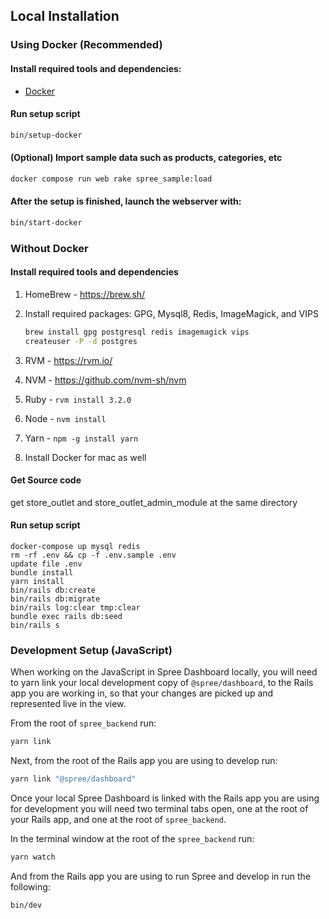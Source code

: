 ## Local Installation

### Using Docker (Recommended)
#### Install required tools and dependencies:

* [Docker](https://www.docker.com/community-edition#/download)

#### Run setup script

```bash
bin/setup-docker
```

#### (Optional) Import sample data such as products, categories, etc

```bash
docker compose run web rake spree_sample:load
```

#### After the setup is finished, launch the webserver with:

```bash
bin/start-docker
```

### Without Docker

#### Install required tools and dependencies

1. HomeBrew - https://brew.sh/
2. Install required packages: GPG, Mysql8, Redis, ImageMagick, and VIPS

      ```bash
      brew install gpg postgresql redis imagemagick vips
      createuser -P -d postgres
      ```

3. RVM - https://rvm.io/
4. NVM - https://github.com/nvm-sh/nvm
5. Ruby - `rvm install 3.2.0`
6. Node - `nvm install`
7. Yarn - `npm -g install yarn`
8. Install Docker for mac as well

#### Get Source code

get store_outlet and store_outlet_admin_module at the same directory

#### Run setup script
```
docker-compose up mysql redis
rm -rf .env && cp -f .env.sample .env
update file .env
bundle install
yarn install
bin/rails db:create
bin/rails db:migrate
bin/rails log:clear tmp:clear
bundle exec rails db:seed
bin/rails s
```
### Development Setup (JavaScript)

When working on the JavaScript in Spree Dashboard locally, you will need to yarn link your local development copy of `@spree/dashboard`, to the Rails app you are working in, so that your changes are picked up and represented live in the view.


From the root of `spree_backend` run:

```bash
yarn link
```

Next, from the root of the Rails app you are using to develop run:

```bash
yarn link "@spree/dashboard"
```

Once your local Spree Dashboard is linked with the Rails app you are using for development you will need two terminal tabs open,
one at the root of your Rails app, and one at the root of `spree_backend`.

In the terminal window at the root of the `spree_backend` run:

```bash
yarn watch
```

And from the Rails app you are using to run Spree and develop in run the following:

```bash
bin/dev
```


